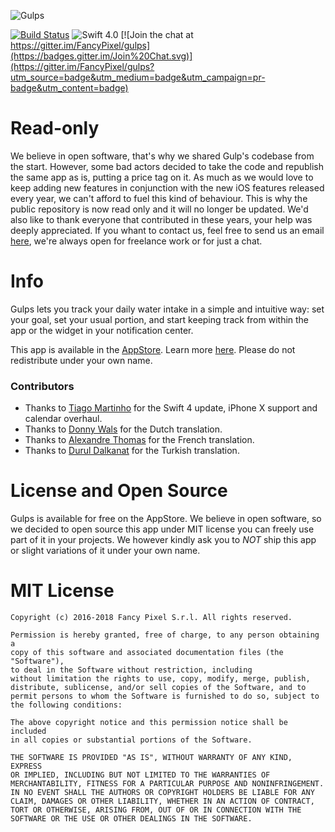 ![Gulps](https://raw.githubusercontent.com/FancyPixel/gulps/master/assets/screenshot.png)

[![Build Status](https://travis-ci.org/FancyPixel/gulps.svg)](https://travis-ci.org/FancyPixel/gulps)
![Swift 4.0](https://img.shields.io/badge/swift-4.0-orange.svg)
[![Join the chat at https://gitter.im/FancyPixel/gulps](https://badges.gitter.im/Join%20Chat.svg)](https://gitter.im/FancyPixel/gulps?utm_source=badge&utm_medium=badge&utm_campaign=pr-badge&utm_content=badge)

# Read-only
We believe in open software, that's why we shared Gulp's codebase from the start. However, some bad actors decided to take the code and republish the same app as is, putting a price tag on it. As much as we would love to keep adding new features in conjunction with the new iOS features released every year, we can't afford to fuel this kind of behaviour. This is why the public repository is now read only and it will no longer be updated. 
We'd also like to thank everyone that contributed in these years, your help was deeply appreciated. 
If you whant to contact us, feel free to send us an email [here](https://www.fancypixel.it/contact/), we're always open for freelance work or for just a chat.

# Info

Gulps lets you track your daily water intake in a simple and intuitive way: set your goal, set your usual portion, and start keeping track from within the app or the widget in your notification center.  

This app is available in the [AppStore](https://itunes.apple.com/us/app/gulps/id979057304?ls=1&mt=8). Learn more [here](http://www.fancypixel.it/gulps/index.html).
Please do not redistribute under your own name.

### Contributors

- Thanks to [Tiago Martinho](https://github.com/tiagomartinho) for the Swift 4 update, iPhone X support and calendar overhaul.
- Thanks to [Donny Wals](https://github.com/donnywals) for the Dutch translation.
- Thanks to [Alexandre Thomas](https://github.com/thomalexandre) for the French translation.
- Thanks to [Durul Dalkanat](https://github.com/durul) for the Turkish translation.

# License and Open Source

Gulps is available for free on the AppStore. We believe in open software, so we decided to open source this app under MIT license you can freely use part of it in your projects.
We however kindly ask you to *NOT* ship this app or slight variations of it under your own name.

# MIT License

	Copyright (c) 2016-2018 Fancy Pixel S.r.l. All rights reserved.

	Permission is hereby granted, free of charge, to any person obtaining a
	copy of this software and associated documentation files (the "Software"),
	to deal in the Software without restriction, including
	without limitation the rights to use, copy, modify, merge, publish,
	distribute, sublicense, and/or sell copies of the Software, and to
	permit persons to whom the Software is furnished to do so, subject to
	the following conditions:

	The above copyright notice and this permission notice shall be included
	in all copies or substantial portions of the Software.

	THE SOFTWARE IS PROVIDED "AS IS", WITHOUT WARRANTY OF ANY KIND, EXPRESS
	OR IMPLIED, INCLUDING BUT NOT LIMITED TO THE WARRANTIES OF
	MERCHANTABILITY, FITNESS FOR A PARTICULAR PURPOSE AND NONINFRINGEMENT.
	IN NO EVENT SHALL THE AUTHORS OR COPYRIGHT HOLDERS BE LIABLE FOR ANY
	CLAIM, DAMAGES OR OTHER LIABILITY, WHETHER IN AN ACTION OF CONTRACT,
	TORT OR OTHERWISE, ARISING FROM, OUT OF OR IN CONNECTION WITH THE
	SOFTWARE OR THE USE OR OTHER DEALINGS IN THE SOFTWARE.
